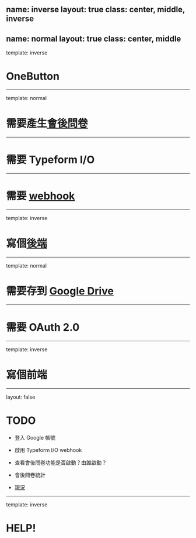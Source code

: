 name: inverse
layout: true
class: center, middle, inverse
---
name: normal
layout: true
class: center, middle
---
template: inverse

# OneButton

---
template: normal

# 需要產生[會後問卷](https://github.com/g0v/OneButton/issues/15)

---

# 需要 Typeform I/O

---

# 需要 [webhook](http://docs.typeform.io/docs/results-introduction)

---
template: inverse

# 寫個[後端](https://github.com/g0v/OneButton-server-js)

---
template: normal

# 需要存到 [Google Drive](https://github.com/g0v/OneButton/issues/15#issuecomment-251290314)

---

# 需要 OAuth 2.0

---
template: inverse

# 寫個前端

---
layout: false

# TODO

  + 登入 Google 帳號

  + 啟用 Typeform I/O webhook

  + 查看會後問卷功能是否啟動？由誰啟動？

  + 會後問卷統計

  + [現況](../)

---
template: inverse

# HELP!


